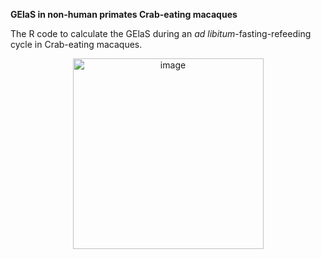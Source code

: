 **GElaS in non-human primates Crab-eating macaques**

The R code to calculate the GElaS during an _ad libitum_-fasting-refeeding cycle in Crab-eating macaques.
<p align="center"> 
<img width="305" alt="image" src="https://user-images.githubusercontent.com/17844967/187607846-ec6a02b2-c5de-4529-ab10-0bd1d190f58e.png">
</p>



